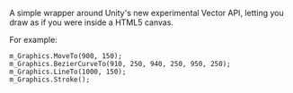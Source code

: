 A simple wrapper around Unity's new experimental Vector API, letting you draw as if you were inside a HTML5 canvas.

For example:

```
m_Graphics.MoveTo(900, 150);
m_Graphics.BezierCurveTo(910, 250, 940, 250, 950, 250);
m_Graphics.LineTo(1000, 150);
m_Graphics.Stroke();

```
